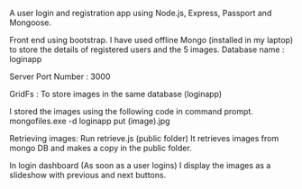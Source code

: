 A user login and registration app using Node.js, Express, Passport and Mongoose.

Front end using bootstrap.
I have used offline Mongo (installed in my laptop) to store the details of registered users and the 5 images.
Database name : loginapp

Server Port Number : 3000

GridFs : To store images in the same database (loginapp)

I stored the images using the following code in command prompt.
     mongofiles.exe -d loginapp put (image).jpg

Retrieving images:
 Run retrieve.js (public folder)
 It retrieves images from mongo DB and makes a copy in the public folder.

In login dashboard (As soon as a user logins) I display the images as a slideshow with previous and next buttons.
